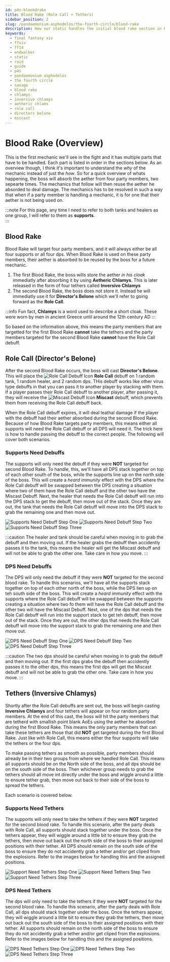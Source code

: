 ```yaml
---
id: p4s-blookdrake
title: Blood Rake (Role Call + Tethers)
sidebar_position: 2
slug: /pandaemonium-asphodelos/the-fourth-circle/blood-rake
description: How our static handles the initial blood rake section in Pandaemonium Asphodelos The Fourth Circle (Savage)
keywords: 
  - final fantasy xiv
  - ffxiv
  - ff14
  - endwalker
  - static
  - raid
  - guide
  - p4s
  - pandaemonium asphodelos
  - the fourth circle
  - savage
  - blood rake
  - chlamys
  - inversive chlamys
  - aetheric chlams
  - role call
  - directors belone
  - miscast
---
```


# Blood Rake (Overview)
This is the first mechanic we'll see in the fight and it has multiple parts that have to be handled.  Each part is listed in order in the sections below.  As an overview though, I think it's important to understand the *why* of the mechanic instead of just the *how*.  So for a quick overview of whats happening, the boss will absorb the aether from four party members, two sepearte times.  The mechanics that follow will then reuse the aether he absorded to deal damage. The mechanics has to be resolved in such a way that when if a party member is handling a mechanic, it is for one that their aether is not being used on.

:::note
For this page, any time I need to refer to both tanks and healers as one group, I will refer to them as **supports**.  
:::

## Blood Rake
Blood Rake will target four party members, and it will always either be all four supports or all four dps.  When Blood Rake is used on these party members, their aether is absorbed to be reused by the boss for a future mechanic.

1. The first Blood Rake, the boss wills store the aether *in his cloak* immediatly after absorbing it by using **Aetheric Chlamys**.  This is later released in the form of four tethers called **Inversive Chlamys**
2. The second Blood Rake, the boss does not store it.  Instead he will immediatly use it for **Director's Belone** which we'll refer to going forward as the **Role Call**.

:::info
Fun fact, **Chlamys** is a word used to describe a short cloak. These were worn by men in ancient Greece until around the 12th century AD
:::

So based on the information above, this means the party members that are targetted for the first Blood Rake **cannot** take the tethers and the party members targeted for the second Blood Rake **cannot** have the Role Call debuff. 

## Role Call (Director's Belone)
After the second Blood Rake occurs, the boss will cast **Director's Belone**.  This will place the ![Role Call Debuff Icon](/img/icons/debuffs/role-call.webp) **Role Call** debuff on 1 random tank, 1 random healer, and 2 random dps.  THis debuff works like other virus type debuffs in that you can pass it to another player by stacking with them.  If a player passes their Role Call debuff to another player, after passing it, they will receive the ![Miscast Debuff Icon](/img/icons/debuffs/miscast.webp) **Miscast** debuff, which prevents them from receiving the Role Call debuff back.

When the Role Call debuff expires, it will deal leathal damage if the player with the debuff had their aether absorbed during the second Blood Rake. Because of how Blood Rake targets party members, this means either all supports will need the Role Call debuff or all DPS will need it. The trick here is how to handle passing the debuff to the correct people.  The following will cover both scenarios.

### Supports Need Debuffs
The supports will only need the debuff if they were **NOT** targeted for second Blood Rake.  To handle, this, we'll have all DPS stack together on top of each other south of the boss, while the supports line up on the north side of the boss.  This will create a *heard immunity* effect with the DPS where the Role Call debuff will be swapped between the DPS creating a situation where two of them have the Role Call debuff and the other two have the Miscast Debuff.  Next, the healer that needs the Role Call debuff will run into the DPS stack to get the debuff, then move out of the stack.  Once they are out, the tank that needs the Role Call debuff will move into the DPS stack to grab the remaining one and then move out.

![Supports Need Debuff Step One](/img/pandaemonium-asphodelos/the-fourth-circle/role-call/supports-step-one.webp)
![Supports Need Debuff Step Two](/img/pandaemonium-asphodelos/the-fourth-circle/role-call/supports-step-two.webp)
![Supports Need Debuff Step Three](/img/pandaemonium-asphodelos/the-fourth-circle/role-call/supports-step-three.webp)

:::caution
The healer and tank should be careful when moving in to grab the debuff and then moving out.  If the healer grabs the debuff then accidently passes it to the tank, this means the healer will get the Miscast debuff and will not be able to grab the other one. Take care in how you move.
:::

### DPS Need Debuffs
The DPS will only need the debuff if they were **NOT** targeted for the second blood rake.  To handle this scenarios, we'll have all the supports stack together on top of each other north of the boss, while the DPS lien up on teh south side of the boss.  This will create a *heard immunity* effect with the supports where the Role Call debuff will be swapped between the supports creating a situation where two fo them will have the Role Call debuff and the other two will have the Miscast Debuff.  Next, one of the dps that needs the Role Call debuff will run into the support stack to get teh debuff, then move out of the stack.  Once they are out, the other dps that needs the Role Call debuff will move into the support stack to grab the remaining one and then move out.

![DPS Need Debuff Step One](/img/pandaemonium-asphodelos/the-fourth-circle/role-call/dps-step-one.webp)
![DPS Need Debuff Step Two](/img/pandaemonium-asphodelos/the-fourth-circle/role-call/dps-step-two.webp)
![DPS Need Debuff Step Three](/img/pandaemonium-asphodelos/the-fourth-circle/role-call/dps-step-three.webp)

:::caution
The two dps should be careful when moving in to grab the debuff and then moving out.  If the first dps grabs the debuff then accidently passes it to the other dps, this means the first dps will get the Miscast debuff and will not be able to grab the other one. Take care in how you move.
:::

## Tethers (Inversive Chlamys)
Shortly after the Role Call debuffs are sent out, the boss will begin casting **Inversive Chlamys** and four tethers will appear on four random party members.  At the end of this cast, the boss will hit the party members that are tetherd with smallish point blank AoEs using the aether he absorbed during the first Blood Rake.  This means the only party members that can take these tethers are those that did **NOT** get targeted during the first Blood Rake.  Just like with Role Call, this means either the four supports will take the tethers or the four dps.  

To make passing tethers as smooth as possible, party members should already be in their two groups from where we handled Role Call.  This means all supports should be on the North side of the boss, and all dps should be on the south side of the boss.  Then whichever group needs to grab the tethers should all move int directly under the boss and wiggle around a little to ensure tether grab, then move out back to their side of the boss to spread the tethers. 

Each scenario is covered below.

### Supports Need Tethers
The supports will only need to take the tethers if they were **NOT** targeted for the second blood rake.  To handle this scenario, after the party deals with Role Call, all supports should stack together under the boss.  Once the tethers appear, they will wiggle around a little bit to ensure they grab the tethers, then move out back out the north side of the boss to their assigned positions with their tether. All DPS should remain on the south side of the boss to ensure they do not accidently grab a tether and/or get cliped from the explosions. Refer to the images below for handling this and the assigned positions.

![Support Need Tethers Step One](/img/pandaemonium-asphodelos/the-fourth-circle/tethers/supports-step-one.webp)
![Support Need Tethers Step Two](/img/pandaemonium-asphodelos/the-fourth-circle/tethers/supports-step-two.webp)
![Support Need Tethers Step Three](/img/pandaemonium-asphodelos/the-fourth-circle/tethers/supports-step-three.webp)


### DPS Need Tethers
The dps will only need to take the tethers if they were **NOT** targeted for the second blood rake.  To handle this scenario, after the party deals with Role Call, all dps should stack together under the boss.  Once the tethers appear, they will wiggle around a little bit to ensure they grab the tethers, then move out back out the south side of the boss to their assigned positions with their tether. All supports should remain on the north side of the boss to ensure they do not accidently grab a tether and/or get cliped from the explosions. Refer to the images below for handling this and the assigned positions.

![DPS Need Tethers Step One](/img/pandaemonium-asphodelos/the-fourth-circle/tethers/dps-step-one.webp)
![DPS Need Tethers Step Two](/img/pandaemonium-asphodelos/the-fourth-circle/tethers/dps-step-two.webp)
![DPS Need Tethers Step Three](/img/pandaemonium-asphodelos/the-fourth-circle/tethers/dps-step-three.webp)
